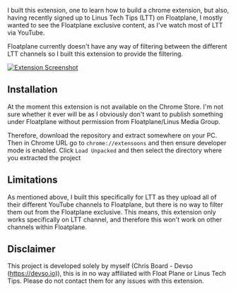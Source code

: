 I built this extension, one to learn how to build
a chrome extension, but also, having recently
signed up to Linus Tech Tips (LTT) on Floatplane, I
mostly wanted to see the Floatplane exclusive content,
as I've watch most of LTT via YouTube. 

Floatplane currently doesn't have any way of filtering 
between the different LTT channels so I built this 
extension to provide the filtering. 

[![Extension Screenshot](https://i.postimg.cc/Pr89KnNZ/Screenshot.png)](https://postimg.cc/dLw5tX2t)

## Installation
At the moment this extension is not available
on the Chrome Store. I'm not sure whether it
ever will be as I obviously don't want to publish
something under Floatplane without permission from
Floatplane/Linus Media Group. 

Therefore, download the repository and extract
somewhere on your PC. Then in Chrome URL go to
`chrome://extensoons` and then ensure developer
mode is enabled. Click `Load Unpacked` and then
select the directory where you extracted the project

## Limitations
As mentioned above, I built this specifically for LTT
as they upload all of their different YouTube channels
to Floatplane, but there is no way to filter them out
from the Floatplane exclusive. This means, this extension
only works specifically on LTT channel, and therefore
this won't work on other channels within Floatplane. 

## Disclaimer
This project is developed solely by myself 
(Chris Board - Devso (https://devso.io)), this is in
no way affiliated with Float Plane or Linus Tech Tips.
Please do not contact them for any issues with this
extension. 
